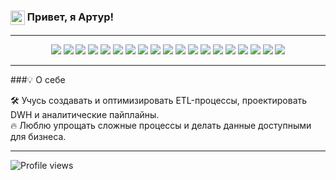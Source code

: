 <h3>
  <img src="https://media.giphy.com/media/hvRJCLFzcasrR4ia7z/giphy.gif" width="23" style="vertical-align:middle"/>
  Привет, я Артур!
</h3>


---

<p align="center"> <!-- Языки и разработка --> <img src="https://img.shields.io/badge/Python-1C1C1C?style=flat-square&logo=python&logoColor=3776AB" /> <img src="https://img.shields.io/badge/Scala-1C1C1C?style=flat-square&logo=scala&logoColor=DC322F" /> <img src="https://img.shields.io/badge/Git-1C1C1C?style=flat-square&logo=git&logoColor=F05032" /> <!-- Хранилища и базы данных --> <img src="https://img.shields.io/badge/PostgreSQL-1C1C1C?style=flat-square&logo=postgresql&logoColor=336791" /> <img src="https://img.shields.io/badge/MySQL-1C1C1C?style=flat-square&logo=mysql&logoColor=4479A1" /> <img src="https://img.shields.io/badge/ClickHouse-1C1C1C?style=flat-square&logo=clickhouse&logoColor=F7A700" /> <img src="https://img.shields.io/badge/MongoDB-1C1C1C?style=flat-square&logo=mongodb&logoColor=4EA94B" /> <img src="https://img.shields.io/badge/Redis-1C1C1C?style=flat-square&logo=redis&logoColor=DC382D" /> <!-- Data Frameworks --> <img src="https://img.shields.io/badge/Pandas-1C1C1C?style=flat-square&logo=pandas&logoColor=150458" /> <img src="https://img.shields.io/badge/NumPy-1C1C1C?style=flat-square&logo=numpy&logoColor=4DABCF" /> <img src="https://img.shields.io/badge/SQLAlchemy-1C1C1C?style=flat-square&logo=databricks&logoColor=D71F00" /> <img src="https://img.shields.io/badge/Airflow-1C1C1C?style=flat-square&logo=apacheairflow&logoColor=017CEE" /> <!-- Big Data --> <img src="https://img.shields.io/badge/Spark-1C1C1C?style=flat-square&logo=apachespark&logoColor=E25A1C" /> <img src="https://img.shields.io/badge/Hadoop-1C1C1C?style=flat-square&logo=apachehadoop&logoColor=FFCA28" /> <img src="https://img.shields.io/badge/Kafka-1C1C1C?style=flat-square&logo=apachekafka&logoColor=white" /> <!-- Оркестрация, контейнеризация и DevOps --> <img src="https://img.shields.io/badge/Docker-1C1C1C?style=flat-square&logo=docker&logoColor=2496ED" /> <img src="https://img.shields.io/badge/Kubernetes-1C1C1C?style=flat-square&logo=kubernetes&logoColor=326CE5" /> <!-- BI и аналитика --> <img src="https://img.shields.io/badge/PowerBI-1C1C1C?style=flat-square&logo=powerbi&logoColor=F2C811" /> <img src="https://img.shields.io/badge/Tableau-1C1C1C?style=flat-square&logo=tableau&logoColor=E97627" /> </p>


---

###💡 О себе


🛠️ Учусь создавать и оптимизировать ETL-процессы, проектировать DWH и аналитические пайплайны.  
🔥 Люблю упрощать сложные процессы и делать данные доступными для бизнеса.

---

![Profile views](https://komarev.com/ghpvc/?username=user-134&color=brightgreen)
